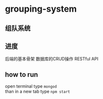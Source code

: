 # grouping-system

## 组队系统

## 进度
后端的基本骨架
数据库的CRUD操作
RESTful API 


## how to run
open terminal 
type `mongod`  
than in a new tab type `npm start`